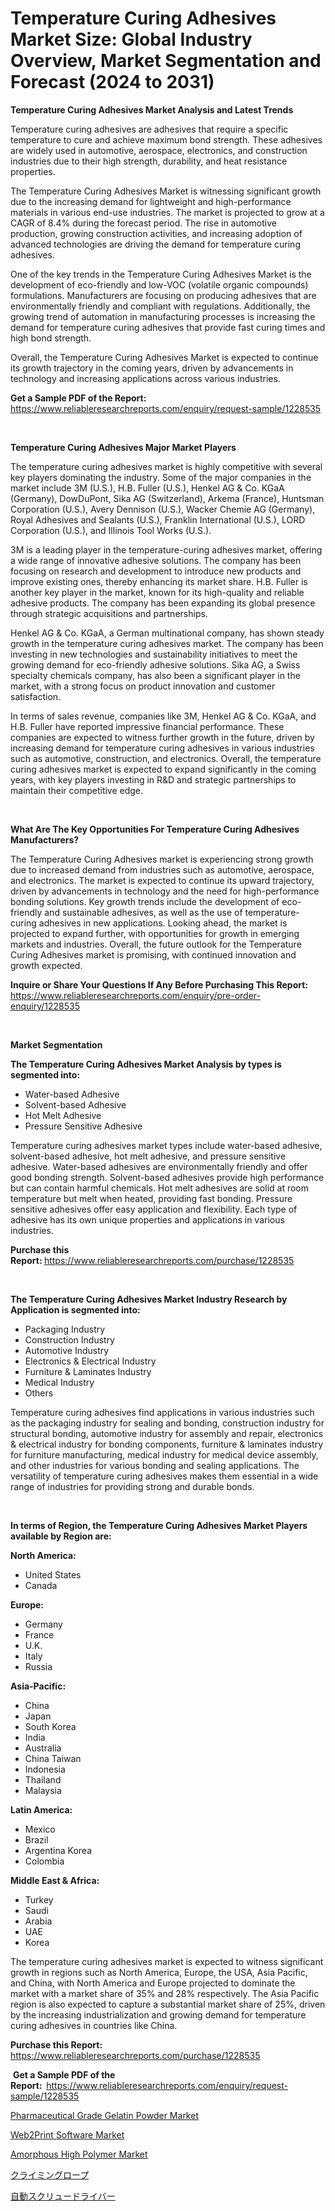 <p><h1>Temperature Curing Adhesives Market Size: Global Industry Overview, Market Segmentation and Forecast (2024 to 2031)</h1></p><p><strong>Temperature Curing Adhesives Market Analysis and Latest Trends</strong></p>
<p><p>Temperature curing adhesives are adhesives that require a specific temperature to cure and achieve maximum bond strength. These adhesives are widely used in automotive, aerospace, electronics, and construction industries due to their high strength, durability, and heat resistance properties.</p><p>The Temperature Curing Adhesives Market is witnessing significant growth due to the increasing demand for lightweight and high-performance materials in various end-use industries. The market is projected to grow at a CAGR of 8.4% during the forecast period. The rise in automotive production, growing construction activities, and increasing adoption of advanced technologies are driving the demand for temperature curing adhesives.</p><p>One of the key trends in the Temperature Curing Adhesives Market is the development of eco-friendly and low-VOC (volatile organic compounds) formulations. Manufacturers are focusing on producing adhesives that are environmentally friendly and compliant with regulations. Additionally, the growing trend of automation in manufacturing processes is increasing the demand for temperature curing adhesives that provide fast curing times and high bond strength.</p><p>Overall, the Temperature Curing Adhesives Market is expected to continue its growth trajectory in the coming years, driven by advancements in technology and increasing applications across various industries.</p></p>
<p><strong>Get a Sample PDF of the Report:&nbsp;</strong> <a href="https://www.reliableresearchreports.com/enquiry/request-sample/1228535">https://www.reliableresearchreports.com/enquiry/request-sample/1228535</a></p>
<p>&nbsp;</p>
<p><strong>Temperature Curing Adhesives Major Market Players</strong></p>
<p><p>The temperature curing adhesives market is highly competitive with several key players dominating the industry. Some of the major companies in the market include 3M (U.S.), H.B. Fuller (U.S.), Henkel AG & Co. KGaA (Germany), DowDuPont, Sika AG (Switzerland), Arkema (France), Huntsman Corporation (U.S.), Avery Dennison (U.S.), Wacker Chemie AG (Germany), Royal Adhesives and Sealants (U.S.), Franklin International (U.S.), LORD Corporation (U.S.), and Illinois Tool Works (U.S.).</p><p>3M is a leading player in the temperature-curing adhesives market, offering a wide range of innovative adhesive solutions. The company has been focusing on research and development to introduce new products and improve existing ones, thereby enhancing its market share. H.B. Fuller is another key player in the market, known for its high-quality and reliable adhesive products. The company has been expanding its global presence through strategic acquisitions and partnerships.</p><p>Henkel AG & Co. KGaA, a German multinational company, has shown steady growth in the temperature curing adhesives market. The company has been investing in new technologies and sustainability initiatives to meet the growing demand for eco-friendly adhesive solutions. Sika AG, a Swiss specialty chemicals company, has also been a significant player in the market, with a strong focus on product innovation and customer satisfaction.</p><p>In terms of sales revenue, companies like 3M, Henkel AG & Co. KGaA, and H.B. Fuller have reported impressive financial performance. These companies are expected to witness further growth in the future, driven by increasing demand for temperature curing adhesives in various industries such as automotive, construction, and electronics. Overall, the temperature curing adhesives market is expected to expand significantly in the coming years, with key players investing in R&D and strategic partnerships to maintain their competitive edge.</p></p>
<p>&nbsp;</p>
<p><strong>What Are The Key Opportunities For Temperature Curing Adhesives Manufacturers?</strong></p>
<p><p>The Temperature Curing Adhesives market is experiencing strong growth due to increased demand from industries such as automotive, aerospace, and electronics. The market is expected to continue its upward trajectory, driven by advancements in technology and the need for high-performance bonding solutions. Key growth trends include the development of eco-friendly and sustainable adhesives, as well as the use of temperature-curing adhesives in new applications. Looking ahead, the market is projected to expand further, with opportunities for growth in emerging markets and industries. Overall, the future outlook for the Temperature Curing Adhesives market is promising, with continued innovation and growth expected.</p></p>
<p><strong>Inquire or Share Your Questions If Any Before Purchasing This Report:</strong> <a href="https://www.reliableresearchreports.com/enquiry/pre-order-enquiry/1228535">https://www.reliableresearchreports.com/enquiry/pre-order-enquiry/1228535</a></p>
<p>&nbsp;</p>
<p><strong>Market Segmentation</strong></p>
<p><strong>The Temperature Curing Adhesives Market Analysis by types is segmented into:</strong></p>
<p><ul><li>Water-based Adhesive</li><li>Solvent-based Adhesive</li><li>Hot Melt Adhesive</li><li>Pressure Sensitive Adhesive</li></ul></p>
<p><p>Temperature curing adhesives market types include water-based adhesive, solvent-based adhesive, hot melt adhesive, and pressure sensitive adhesive. Water-based adhesives are environmentally friendly and offer good bonding strength. Solvent-based adhesives provide high performance but can contain harmful chemicals. Hot melt adhesives are solid at room temperature but melt when heated, providing fast bonding. Pressure sensitive adhesives offer easy application and flexibility. Each type of adhesive has its own unique properties and applications in various industries.</p></p>
<p><strong>Purchase this Report:&nbsp;</strong><a href="https://www.reliableresearchreports.com/purchase/1228535">https://www.reliableresearchreports.com/purchase/1228535</a></p>
<p>&nbsp;</p>
<p><strong>The Temperature Curing Adhesives Market Industry Research by Application is segmented into:</strong></p>
<p><ul><li>Packaging Industry</li><li>Construction Industry</li><li>Automotive Industry</li><li>Electronics & Electrical Industry</li><li>Furniture & Laminates Industry</li><li>Medical Industry</li><li>Others</li></ul></p>
<p><p>Temperature curing adhesives find applications in various industries such as the packaging industry for sealing and bonding, construction industry for structural bonding, automotive industry for assembly and repair, electronics & electrical industry for bonding components, furniture & laminates industry for furniture manufacturing, medical industry for medical device assembly, and other industries for various bonding and sealing applications. The versatility of temperature curing adhesives makes them essential in a wide range of industries for providing strong and durable bonds.</p></p>
<p>&nbsp;</p>
<p><strong>In terms of Region, the Temperature Curing Adhesives Market Players available by Region are:</strong></p>
<p>
    <p> <strong> North America: </strong>
        <ul>
            <li>United States</li>
            <li>Canada</li>
        </ul>
        </p> 
    <p> <strong> Europe: </strong>
        <ul>
            <li>Germany</li>
            <li>France</li>
            <li>U.K.</li>
            <li>Italy</li>
            <li>Russia</li>
        </ul>
        </p> 
    <p> <strong> Asia-Pacific: </strong>
        <ul>
            <li>China</li>
            <li>Japan</li>
            <li>South Korea</li>
            <li>India</li>
            <li>Australia</li>
            <li>China Taiwan</li>
            <li>Indonesia</li>
            <li>Thailand</li>
            <li>Malaysia</li>
        </ul>
        </p> 
    <p> <strong> Latin America: </strong>
        <ul>
            <li>Mexico</li>
            <li>Brazil</li>
            <li>Argentina Korea</li>
            <li>Colombia</li>
        </ul>
        </p> 
    <p> <strong> Middle East & Africa: </strong>
        <ul>
            <li>Turkey</li>
            <li>Saudi</li>
            <li>Arabia</li>
            <li>UAE</li>
            <li>Korea</li>
        </ul>
    </p>
    </p>
<p><p>The temperature curing adhesives market is expected to witness significant growth in regions such as North America, Europe, the USA, Asia Pacific, and China, with North America and Europe projected to dominate the market with a market share of 35% and 28% respectively. The Asia Pacific region is also expected to capture a substantial market share of 25%, driven by the increasing industrialization and growing demand for temperature curing adhesives in countries like China.</p></p>
<p><strong>Purchase this Report: </strong><a href="https://www.reliableresearchreports.com/purchase/1228535">https://www.reliableresearchreports.com/purchase/1228535</a></p>
<p>&nbsp;<strong>Get a Sample PDF of the Report:&nbsp;&nbsp;</strong><a href="https://www.reliableresearchreports.com/enquiry/request-sample/1228535">https://www.reliableresearchreports.com/enquiry/request-sample/1228535</a></p>
<p><strong></strong></p>
<p><p><a href="https://issuu.com/reportprime-2/docs/pharmaceutical-grade-gelatin-powder-market-size-20">Pharmaceutical Grade Gelatin Powder Market</a></p><p><a href="https://issuu.com/reportprime-2/docs/web2print-software-market-size-2030.pptx">Web2Print Software Market</a></p><p><a href="https://github.com/joannagoyvaerts/Market-Research-Report-List-1/blob/main/amorphous-high-polymer-market.md">Amorphous High Polymer Market</a></p><p><a href="https://github.com/lrlmopnhwd79300/Market-Research-Report-List-1/blob/main/4975922977.md">クライミングロープ</a></p><p><a href="https://github.com/wkuactfdzwizk06/Market-Research-Report-List-1/blob/main/2398481976.md">自動スクリュードライバー</a></p></p>
